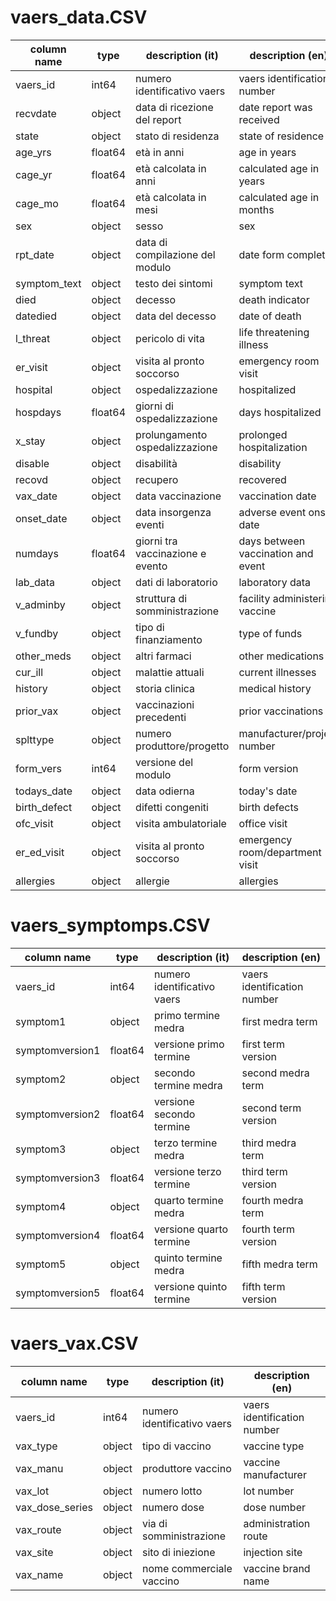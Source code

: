 # vaers_data.CSV
| column name | type | description (it) | description (en) |
|------------|------|------------------|------------------|
| vaers_id | int64 | numero identificativo vaers | vaers identification number |
| recvdate | object | data di ricezione del report | date report was received |
| state | object | stato di residenza | state of residence |
| age_yrs | float64 | età in anni | age in years |
| cage_yr | float64 | età calcolata in anni | calculated age in years |
| cage_mo | float64 | età calcolata in mesi | calculated age in months |
| sex | object | sesso | sex |
| rpt_date | object | data di compilazione del modulo | date form completed |
| symptom_text | object | testo dei sintomi | symptom text |
| died | object | decesso | death indicator |
| datedied | object | data del decesso | date of death |
| l_threat | object | pericolo di vita | life threatening illness |
| er_visit | object | visita al pronto soccorso | emergency room visit |
| hospital | object | ospedalizzazione | hospitalized |
| hospdays | float64 | giorni di ospedalizzazione | days hospitalized |
| x_stay | object | prolungamento ospedalizzazione | prolonged hospitalization |
| disable | object | disabilità | disability |
| recovd | object | recupero | recovered |
| vax_date | object | data vaccinazione | vaccination date |
| onset_date | object | data insorgenza eventi | adverse event onset date |
| numdays | float64 | giorni tra vaccinazione e evento | days between vaccination and event |
| lab_data | object | dati di laboratorio | laboratory data |
| v_adminby | object | struttura di somministrazione | facility administering vaccine |
| v_fundby | object | tipo di finanziamento | type of funds |
| other_meds | object | altri farmaci | other medications |
| cur_ill | object | malattie attuali | current illnesses |
| history | object | storia clinica | medical history |
| prior_vax | object | vaccinazioni precedenti | prior vaccinations |
| splttype | object | numero produttore/progetto | manufacturer/project number |
| form_vers | int64 | versione del modulo | form version |
| todays_date | object | data odierna | today's date |
| birth_defect | object | difetti congeniti | birth defects |
| ofc_visit | object | visita ambulatoriale | office visit |
| er_ed_visit | object | visita al pronto soccorso | emergency room/department visit |
| allergies | object | allergie | allergies |

# vaers_symptomps.CSV
| column name | type | description (it) | description (en) |
|------------|------|------------------|------------------|
| vaers_id | int64 | numero identificativo vaers | vaers identification number |
| symptom1 | object | primo termine medra | first medra term |
| symptomversion1 | float64 | versione primo termine | first term version |
| symptom2 | object | secondo termine medra | second medra term |
| symptomversion2 | float64 | versione secondo termine | second term version |
| symptom3 | object | terzo termine medra | third medra term |
| symptomversion3 | float64 | versione terzo termine | third term version |
| symptom4 | object | quarto termine medra | fourth medra term |
| symptomversion4 | float64 | versione quarto termine | fourth term version |
| symptom5 | object | quinto termine medra | fifth medra term |
| symptomversion5 | float64 | versione quinto termine | fifth term version |

# vaers_vax.CSV
| column name | type | description (it) | description (en) |
|------------|------|------------------|------------------|
| vaers_id | int64 | numero identificativo vaers | vaers identification number |
| vax_type | object | tipo di vaccino | vaccine type |
| vax_manu | object | produttore vaccino | vaccine manufacturer |
| vax_lot | object | numero lotto | lot number |
| vax_dose_series | object | numero dose | dose number |
| vax_route | object | via di somministrazione | administration route |
| vax_site | object | sito di iniezione | injection site |
| vax_name | object | nome commerciale vaccino | vaccine brand name |
